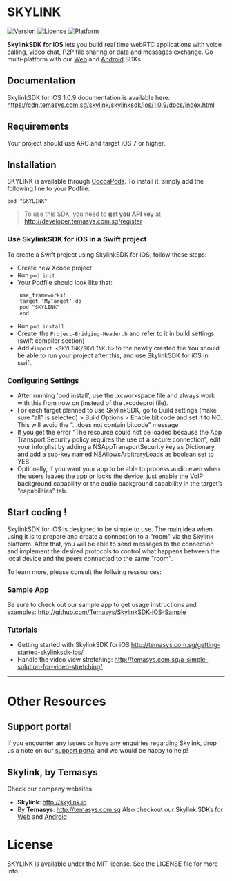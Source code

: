 # SKYLINK
[![Version](https://img.shields.io/cocoapods/v/MyLibrary.svg?style=flat)](http://cocoadocs.org/docsets/SKYLINK)  [![License](https://img.shields.io/cocoapods/l/MyLibrary.svg?style=flat)](http://cocoadocs.org/docsets/SKYLINK) [![Platform](https://img.shields.io/cocoapods/p/MyLibrary.svg?style=flat)](http://cocoadocs.org/docsets/SKYLINK)

**SkylinkSDK for iOS** lets you build real time webRTC applications with voice calling, video chat, P2P file sharing or data and messages exchange. Go multi-platform with our [Web](http://skylink.io/web/) and [Android](http://skylink.io/android) SDKs.

## Documentation

SkylinkSDK for iOS 1.0.9 documentation is available here: https://cdn.temasys.com.sg/skylink/skylinksdk/ios/1.0.9/docs/index.html

## Requirements
Your project should use ARC and target iOS 7 or higher.

## Installation

SKYLINK is available through [CocoaPods](http://cocoapods.org). 
To install it, simply add the following line to your Podfile:

    pod "SKYLINK"

> To use this SDK, you need to **get you API key** at http://developer.temasys.com.sg/register


### Use SkylinkSDK for iOS in a Swift project

To create a Swift project using SkylinkSDK for iOS, follow these steps:

- Create new Xcode project
- Run  `pod init`
- Your Podfile should look like that: 
```
    use_frameworks!
    target 'MyTarget' do
    pod "SKYLINK"
    end
```
- Run `pod install`
- Create the `Project-Bridging-Header.h` and refer to it in build settings (swift compiler section)
- Add `#import <SKYLINK/SKYLINK.h>` to the newlly created file
You should be able to run your project after this, and use SkylinkSDK for iOS in swift.

### Configuring Settings

- After running 'pod install', use the .xcworkspace file and always work with this from now on (instead of the .xcodeproj file).
- For each target planned to use SkylinkSDK, go to Build settings  (make sure “all” is selected) > Build Options > Enable bit code and set it to NO. This will avoid the “…does not contain bitcode” message
- If you get the error “The resource could not be loaded because the App Transport Security policy requires the use of a secure connection”, edit your info.plist by adding a NSAppTransportSecurity key as Dictionary, and add a sub-key named NSAllowsArbitraryLoads as boolean set to YES.
- Optionally, if you want your app to be able to process audio even when the users leaves the app or locks the device, just enable the VoIP background capability or the audio background capability in the target’s “capabilities” tab.

## Start coding !

SkylinkSDK for iOS is designed to be simple to use. The main idea when using it is to prepare and create a connection to a "room" via the Skylink platform. After that, you will be able to send messages to the connection and implement the desired protocols to control what happens between the local device and the peers connected to the same "room".

To learn more, please consult the follwing ressources:

### Sample App
Be sure to check out our sample app to get usage instructions and examples: http://github.com/Temasys/SkylinkSDK-iOS-Sample

### Tutorials
- Getting started with SkylinkSDK for iOS http://temasys.com.sg/getting-started-skylinksdk-ios/
- Handle the video view stretching: http://temasys.com.sg/a-simple-solution-for-video-stretching/


----------

**Other Resources**
==========================

Support portal
-------
If you encounter any issues or have any enquiries regarding Skylink, drop us a note on our [support portal](http://support.temasys.com.sg/support/login) and we would be happy to help! 

Skylink, by **Temasys**
-------

Check our company websites:
- **Skylink**: http://skylink.io
- By **Temasys**: http://temasys.com.sg
Also checkout our Skylink SDKs for [Web](http://skylink.io/web/) and [Android](http://skylink.io/android)


**License**
==========================

SKYLINK is available under the MIT license. See the LICENSE file for more info.



